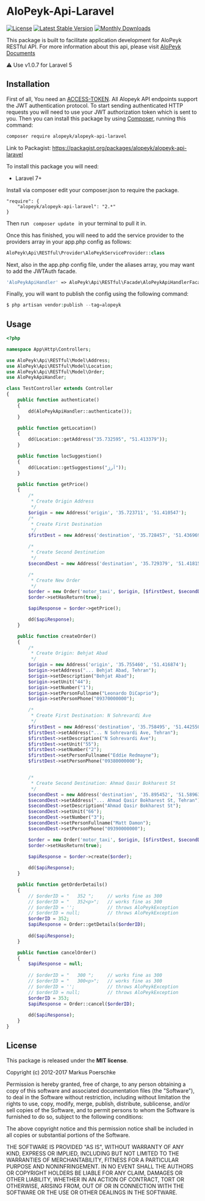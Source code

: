 # AloPeyk-Api-Laravel

[![License](https://poser.pugx.org/alopeyk/aloPeyk-api-laravel/license)](https://packagist.org/packages/alopeyk/aloPeyk-api-laravel)
[![Latest Stable Version](https://poser.pugx.org/alopeyk/aloPeyk-api-laravel/v/stable)](https://packagist.org/packages/alopeyk/aloPeyk-api-laravel)
[![Monthly Downloads](https://poser.pugx.org/alopeyk/aloPeyk-api-laravel/d/monthly)](https://packagist.org/packages/alopeyk/aloPeyk-api-laravel)


This package is built to facilitate application development for AloPeyk RESTful API. For more information about this api, please visit [AloPeyk Documents](https://docs.alopeyk.com/)

:warning: Use v1.0.7 for Laravel 5

## Installation
First of all, You need an [ACCESS-TOKEN](https://alopeyk.com/contact?unit=sales). 
All Alopeyk API endpoints support the JWT authentication protocol. To start sending authenticated HTTP requests you will need to use your JWT authorization token which is sent to you.
Then you can install this package by using [Composer](http://getcomposer.org), running this command:

```sh
composer require alopeyk/alopeyk-api-laravel
```
Link to Packagist: https://packagist.org/packages/alopeyk/alopeyk-api-laravel


To install this package you will need: 
- Laravel 7+

Install via composer 
edit your composer.json to require the package.
```
"require": {
    "alopeyk/alopeyk-api-laravel": "2.*"
}
```

Then run ```  composer update  ``` in your terminal to pull it in.

Once this has finished, you will need to add the service provider to the providers array in your app.php config as follows:

```php
AloPeyk\Api\RESTful\Provider\AloPeykServiceProvider::class
```

Next, also in the app.php config file, under the aliases array, you may want to add the JWTAuth facade.
```php
'AloPeykApiHandler' => AloPeyk\Api\RESTful\Facade\AloPeykApiHandlerFacade::class,
```

Finally, you will want to publish the config using the following command:
```php
$ php artisan vendor:publish --tag=alopeyk
```

## Usage

```php
<?php

namespace App\Http\Controllers;

use AloPeyk\Api\RESTful\Model\Address;
use AloPeyk\Api\RESTful\Model\Location;
use AloPeyk\Api\RESTful\Model\Order;
use AloPeykApiHandler;

class TestController extends Controller
{
    public function authenticate()
    {
        dd(AloPeykApiHandler::authenticate());
    }

    public function getLocation()
    {
        dd(Location::getAddress("35.732595", "51.413379"));
    }

    public function locSuggestion()
    {
        dd(Location::getSuggestions("آرژ"));
    }

    public function getPrice()
    {
        /*
         * Create Origin Address
         */
        $origin = new Address('origin', '35.723711', '51.410547');
        /*
         * Create First Destination
         */
        $firstDest = new Address('destination', '35.728457', '51.436969');

        /*
         * Create Second Destination
         */
        $secondDest = new Address('destination', '35.729379', '51.418151');

        /*
         * Create New Order
         */
        $order = new Order('motor_taxi', $origin, [$firstDest, $secondDest]);
        $order->setHasReturn(true);

        $apiResponse = $order->getPrice();

        dd($apiResponse);
    }

    public function createOrder()
    {
        /*
         * Create Origin: Behjat Abad
         */
        $origin = new Address('origin', '35.755460', '51.416874');
        $origin->setAddress("... Behjat Abad, Tehran");
        $origin->setDescription("Behjat Abad");                                            // optional
        $origin->setUnit("44");                                                            // optional
        $origin->setNumber("1");                                                           // optional
        $origin->setPersonFullname("Leonardo DiCaprio");                                   // optional
        $origin->setPersonPhone("09370000000");                                            // optional

        /*
         * Create First Destination: N Sohrevardi Ave
         */
        $firstDest = new Address('destination', '35.758495', '51.442550');
        $firstDest->setAddress("... N Sohrevardi Ave, Tehran");
        $firstDest->setDescription("N Sohrevardi Ave");                                    // optional
        $firstDest->setUnit("55");                                                         // optional
        $firstDest->setNumber("2");                                                        // optional
        $firstDest->setPersonFullname("Eddie Redmayne");                                   // optional
        $firstDest->setPersonPhone("09380000000");                                         // optional


        /*
         * Create Second Destination: Ahmad Qasir Bokharest St
         */
        $secondDest = new Address('destination', '35.895452', '51.589632');
        $secondDest->setAddress("... Ahmad Qasir Bokharest St, Tehran");
        $secondDest->setDescription("Ahmad Qasir Bokharest St");                            // optional
        $secondDest->setUnit("66");                                                         // optional
        $secondDest->setNumber("3");                                                        // optional
        $secondDest->setPersonFullname("Matt Damon");                                       // optional
        $secondDest->setPersonPhone("09390000000");                                         // optional

        $order = new Order('motor_taxi', $origin, [$firstDest, $secondDest]);
        $order->setHasReturn(true);

        $apiResponse = $order->create($order);
    
        dd($apiResponse);
    }

    public function getOrderDetails()
    {        
        // $orderID = "   352 ";     // works fine as 300
        // $orderID = "   352<p>";   // works fine as 300
        // $orderID = '';            // throws AloPeykException
        // $orderID = null;          // throws AloPeykException
        $orderID = 352;
        $apiResponse = Order::getDetails($orderID);
            
        dd($apiResponse);
    }

    public function cancelOrder()
    {
        $apiResponse = null;
        
        // $orderID = "   300 ";     // works fine as 300
        // $orderID = "   300<p>";   // works fine as 300
        // $orderID = '';            // throws AloPeykException
        // $orderID = null;          // throws AloPeykException
        $orderID = 353;
        $apiResponse = Order::cancel($orderID);
        
        dd($apiResponse);
    }
}

```




## License

This package is released under the __MIT license__.

Copyright (c) 2012-2017 Markus Poerschke

Permission is hereby granted, free of charge, to any person obtaining a copy
of this software and associated documentation files (the "Software"), to deal
in the Software without restriction, including without limitation the rights
to use, copy, modify, merge, publish, distribute, sublicense, and/or sell
copies of the Software, and to permit persons to whom the Software is furnished
to do so, subject to the following conditions:

The above copyright notice and this permission notice shall be included in all
copies or substantial portions of the Software.

THE SOFTWARE IS PROVIDED "AS IS", WITHOUT WARRANTY OF ANY KIND, EXPRESS OR
IMPLIED, INCLUDING BUT NOT LIMITED TO THE WARRANTIES OF MERCHANTABILITY,
FITNESS FOR A PARTICULAR PURPOSE AND NONINFRINGEMENT. IN NO EVENT SHALL THE
AUTHORS OR COPYRIGHT HOLDERS BE LIABLE FOR ANY CLAIM, DAMAGES OR OTHER
LIABILITY, WHETHER IN AN ACTION OF CONTRACT, TORT OR OTHERWISE, ARISING FROM,
OUT OF OR IN CONNECTION WITH THE SOFTWARE OR THE USE OR OTHER DEALINGS IN
THE SOFTWARE.
